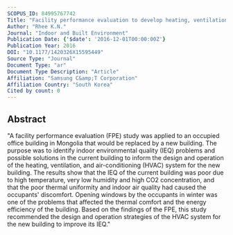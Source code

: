 ```yaml
---
SCOPUS_ID: 84995767742
Title: "Facility performance evaluation to develop heating, ventilation, and air-conditioning system design and operation strategies for an office building in Mongolia"
Author: "Rhee K.N."
Journal: "Indoor and Built Environment"
Publication Date: {'$date': '2016-12-01T00:00:00Z'}
Publication Year: 2016
DOI: "10.1177/1420326X15595449"
Source Type: "Journal"
Document Type: "ar"
Document Type Description: "Article"
Affiliation: "Samsung C&amp;T Corporation"
Affiliation Country: "South Korea"
Cited by count: 0
---
```


## Abstract
"A facility performance evaluation (FPE) study was applied to an occupied office building in Mongolia that would be replaced by a new building. The purpose was to identify indoor environmental quality (IEQ) problems and possible solutions in the current building to inform the design and operation of the heating, ventilation, and air-conditioning (HVAC) system for the new building. The results show that the IEQ of the current building was poor due to high temperature, very low humidity and high CO2 concentration, and that the poor thermal uniformity and indoor air quality had caused the occupants' discomfort. Opening windows by the occupants in winter was one of the problems that affected the thermal comfort and the energy efficiency of the building. Based on the findings of the FPE, this study recommended the design and operation strategies of the HVAC system for the new building to improve its IEQ."
